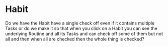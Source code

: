 # Habit

Do we have the Habit have a single check off even if it contains multiple Tasks or do we make it so that when you 
click on a Habit you can see the underlying Routine and all its Tasks and can check off some of them but not all and 
then when all are checked then the whole thing is checked?